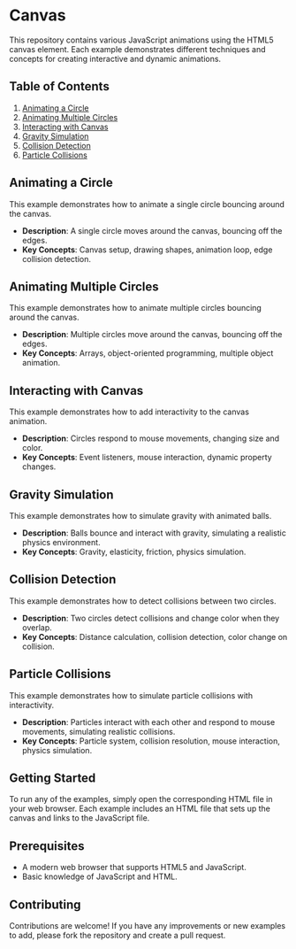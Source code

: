 # Canvas

This repository contains various JavaScript animations using the HTML5 canvas element. Each example demonstrates different techniques and concepts for creating interactive and dynamic animations.

## Table of Contents

1. [Animating a Circle](#animating-a-circle)
2. [Animating Multiple Circles](#animating-multiple-circles)
3. [Interacting with Canvas](#interacting-with-canvas)
4. [Gravity Simulation](#gravity-simulation)
5. [Collision Detection](#collision-detection)
6. [Particle Collisions](#particle-collisions)

## Animating a Circle

This example demonstrates how to animate a single circle bouncing around the canvas.

- **Description**: A single circle moves around the canvas, bouncing off the edges.
- **Key Concepts**: Canvas setup, drawing shapes, animation loop, edge collision detection.

## Animating Multiple Circles

This example demonstrates how to animate multiple circles bouncing around the canvas.

- **Description**: Multiple circles move around the canvas, bouncing off the edges.
- **Key Concepts**: Arrays, object-oriented programming, multiple object animation.

## Interacting with Canvas

This example demonstrates how to add interactivity to the canvas animation.

- **Description**: Circles respond to mouse movements, changing size and color.
- **Key Concepts**: Event listeners, mouse interaction, dynamic property changes.

## Gravity Simulation

This example demonstrates how to simulate gravity with animated balls.

- **Description**: Balls bounce and interact with gravity, simulating a realistic physics environment.
- **Key Concepts**: Gravity, elasticity, friction, physics simulation.

## Collision Detection

This example demonstrates how to detect collisions between two circles.

- **Description**: Two circles detect collisions and change color when they overlap.
- **Key Concepts**: Distance calculation, collision detection, color change on collision.

## Particle Collisions

This example demonstrates how to simulate particle collisions with interactivity.

- **Description**: Particles interact with each other and respond to mouse movements, simulating realistic collisions.
- **Key Concepts**: Particle system, collision resolution, mouse interaction, physics simulation.

## Getting Started

To run any of the examples, simply open the corresponding HTML file in your web browser. Each example includes an HTML file that sets up the canvas and links to the JavaScript file.

## Prerequisites

- A modern web browser that supports HTML5 and JavaScript.
- Basic knowledge of JavaScript and HTML.

## Contributing

Contributions are welcome! If you have any improvements or new examples to add, please fork the repository and create a pull request.
